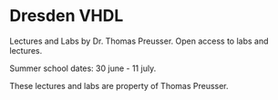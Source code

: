 Dresden VHDL
===========

Lectures and Labs by Dr. Thomas Preusser.
Open access to labs and lectures.

Summer school dates: 30 june - 11 july.

These lectures and labs are property of Thomas Preusser.
